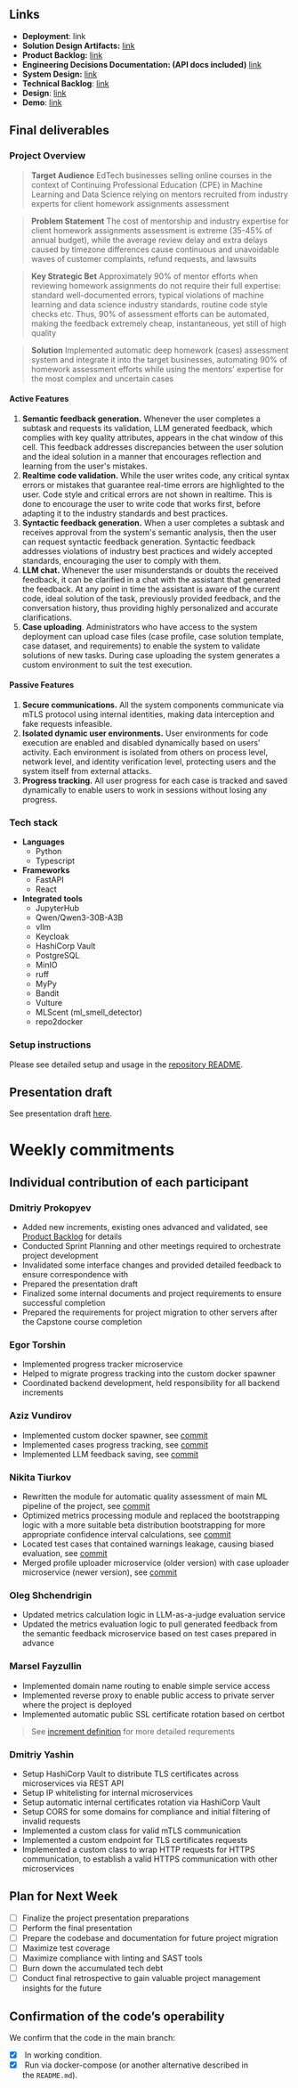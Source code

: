 ## Links

- **Deployment**: link
- **Solution Design Artifacts:** [link](https://strategic-control.kaiten.ru/documents/g/712fc661-6763-48dd-bd71-b40953de200a)
- **Product Backlog:** [link](https://strategic-control.kaiten.ru/space/606257/boards)
- **Engineering Decisions Documentation: (API docs included)** [link]()
- **System Design:** [link](https://strategic-control.kaiten.ru/documents/d/75a331fd-6a8b-4109-9ac9-20e4346e8111)
- **Technical Backlog**: [link](https://strategic-control.kaiten.ru/space/606259/boards)
- **Design**: [link](https://www.figma.com/design/rwyyRy5C4erUkl8Y3EbyLE/Untitled?node-id=0-1&p=f&t=srZiw3lEU7COFbWg-0)
- **Demo**: [link](https://disk.yandex.ru/d/H3dRW7BWHSQtIQ)

## Final deliverables

### Project Overview

> **Target Audience**
> EdTech businesses selling online courses in the context of Continuing Professional Education (CPE) in Machine Learning and Data Science relying on mentors recruited from industry experts for client homework assignments assessment

> **Problem Statement**
>The cost of mentorship and industry expertise for client homework assignments assessment is extreme (35-45% of annual budget), while the average review delay and extra delays caused by timezone differences cause continuous and unavoidable waves of customer complaints, refund requests, and lawsuits

> **Key Strategic Bet**
> Approximately 90% of mentor efforts when reviewing homework assignments do not require their full expertise: standard well-documented errors, typical violations of machine learning and data science industry standards, routine code style checks etc. Thus, 90% of assessment efforts can be automated, making the feedback extremely cheap, instantaneous, yet still of high quality

> **Solution**
> Implemented automatic deep homework (cases) assessment system and integrate it into the target businesses, automating 90% of homework assessment efforts while using the mentors' expertise for the most complex and uncertain cases

#### Active Features

1. **Semantic feedback generation.** Whenever the user completes a subtask and requests its validation, LLM generated feedback, which complies with key quality attributes, appears in the chat window of this cell. This feedback addresses discrepancies between the user solution and the ideal solution in a manner that encourages reflection and learning from the user's mistakes.
2. **Realtime code validation.** While the user writes code, any critical syntax errors or mistakes that guarantee real-time errors are highlighted to the user. Code style and critical errors are not shown in realtime. This is done to encourage the user to write code that works first, before adapting it to the industry standards and best practices.
3. **Syntactic feedback generation.** When a user completes a subtask and receives approval from the system's semantic analysis, then the user can request syntactic feedback generation. Syntactic feedback addresses violations of industry best practices and widely accepted standards, encouraging the user to comply with them.
4. **LLM chat.** Whenever the user misunderstands or doubts the received feedback, it can be clarified in a chat with the assistant that generated the feedback. At any point in time the assistant is aware of the current code, ideal solution of the task, previously provided feedback, and the conversation history, thus providing highly personalized and accurate clarifications.
5. **Case uploading**. Administrators who have access to the system deployment can upload case files (case profile, case solution template, case dataset, and requirements) to enable the system to validate solutions of new tasks. During case uploading the system generates a custom environment to suit the test execution.

#### Passive Features

1. **Secure communications.** All the system components communicate via mTLS protocol using internal identities, making data interception and fake requests infeasible.
2. **Isolated dynamic user environments.** User environments for code execution are enabled and disabled dynamically based on users' activity. Each environment is isolated from others on process level, network level, and identity verification level, protecting users and the system itself from external attacks.
3. **Progress tracking.** All user progress for each case is tracked and saved dynamically to enable users to work in sessions without losing any progress.

### Tech stack

- **Languages**
	- Python
	- Typescript
- **Frameworks**
	- FastAPI
	- React
- **Integrated tools**
	- JupyterHub
	- Qwen/Qwen3-30B-A3B
	- vllm
	- Keycloak
	- HashiCorp Vault
	- PostgreSQL
	- MinIO
	- ruff
	- MyPy
	- Bandit
	- Vulture
	- MLScent (ml_smell_detector)
	- repo2docker

### Setup instructions

Please see detailed setup and usage in the [repository README](https://github.com/IU-Capstone-Project-2025/Data-Sculptor).

## Presentation draft

See presentation draft [here](https://www.beautiful.ai/player/-OVJAgN74c4mW2OylaRk).

# Weekly commitments

## Individual contribution of each participant

### Dmitriy Prokopyev

- Added new increments, existing ones advanced and validated, see [Product Backlog](https://strategic-control.kaiten.ru/space/606257/boards) for details
- Conducted Sprint Planning and other meetings required to orchestrate project development
- Invalidated some interface changes and provided detailed feedback to ensure correspondence with 
- Prepared the presentation draft
- Finalized some internal documents and project requirements to ensure successful completion
- Prepared the requirements for project migration to other servers after the Capstone course completion

### Egor Torshin

- Implemented progress tracker microservice
- Helped to migrate progress tracking into the custom docker spawner
- Coordinated backend development, held responsibility for all backend increments

### Aziz Vundirov

- Implemented custom docker spawner, see [commit](https://github.com/IU-Capstone-Project-2025/Data-Sculptor/commit/71203fe076a4ee34bf525813da0bbc709f366986#diff-47e935b31d81158b9bb489cc2f0948576eff04a4006fea6f42462a4a75ba8875)
- Implemented cases progress tracking, see [commit](https://github.com/IU-Capstone-Project-2025/Data-Sculptor/commit/4124b16c8ca301632324005a1316417bd912bfd6)
- Implemented LLM feedback saving, see [commit](https://github.com/IU-Capstone-Project-2025/Data-Sculptor/commit/90ff1fb4c5e8bab688b7f42f9d33628ae3a4cae5)

### Nikita Tiurkov

- Rewritten the module for automatic quality assessment of main ML pipeline of the project, see [commit](https://github.com/IU-Capstone-Project-2025/Data-Sculptor/commit/db378e59960e2d2534e384777f465c19d46f8792)
- Optimized metrics processing module and replaced the bootstrapping logic with a more suitable beta distribution bootstrapping for more appropriate confidence interval calculations, see [commit](https://github.com/IU-Capstone-Project-2025/Data-Sculptor/commit/1aff50df9293ccd88432d3e37f078ace1f59b514)
- Located test cases that contained warnings leakage, causing biased evaluation, see [commit](https://github.com/IU-Capstone-Project-2025/Data-Sculptor/commit/665e2ad05f976da152347adf75033cf6dab4c6fa)
- Merged profile uploader microservice (older version) with case uploader microservice (newer version), see [commit](https://github.com/IU-Capstone-Project-2025/Data-Sculptor/commit/0fb1b2a575526af4c5f7ac8f4318944ca1ac5db6)

### Oleg Shchendrigin

- Updated metrics calculation logic in LLM-as-a-judge evaluation service
- Updated the metrics evaluation logic to pull generated feedback from the semantic feedback microservice based on test cases prepared in advance

### Marsel Fayzullin

- Implemented domain name routing to enable simple service access
- Implemented reverse proxy to enable public access to private server where the project is deployed
- Implemented automatic public SSL certificate rotation based on certbot

> See [increment definition](https://strategic-control.kaiten.ru/space/606257/boards/card/51810103) for more detailed requrements

### Dmitriy Yashin

- Setup HashiCorp Vault to distribute TLS certificates across microservices via REST API
- Setup IP whitelisting for internal microservices
- Setup automatic internal certificates rotation via HashiCorp Vault
- Setup CORS for some domains for compliance and initial filtering of invalid requests
- Implemented a custom class for valid mTLS communication
- Implemented a custom endpoint for TLS certificates requests
- Implemented a custom class to wrap HTTP requests for HTTPS communication, to establish a valid HTTPS communication with other microservices

## Plan for Next Week

- [ ] Finalize the project presentation preparations
- [ ] Perform the final presentation
- [ ] Prepare the codebase and documentation for future project migration
- [ ] Maximize test coverage
- [ ] Maximize compliance with linting and SAST tools
- [ ] Burn down the accumulated tech debt
- [ ] Conduct final retrospective to gain valuable project management insights for the future 

## Confirmation of the code’s operability

We confirm that the code in the main branch:

- [x]  In working condition.
- [x]  Run via docker-compose (or another alternative described in the `README.md`).
